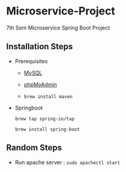 # Microservice-Project

7th Sem Microservice Spring Boot Project

## Installation Steps

- Prerequisites

  - [MySQL](https://dev.mysql.com/downloads/mysql/)

  - [phpMyAdmin]()

  - `brew install maven`

- Springboot

  `brew tap spring-io/tap`

  `brew install spring-boot`

## Random Steps

- Run apache server : `sudo apachectl start`
